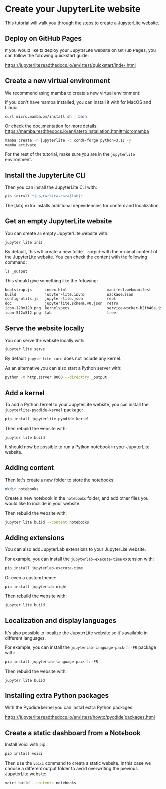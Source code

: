 # Create your JupyterLite website

This tutorial will walk you through the steps to create a JupyterLite website.

## Deploy on GitHub Pages

If you would like to deploy your JupyterLite website on GitHub Pages, you can follow the following quickstart guide:

https://jupyterlite.readthedocs.io/en/latest/quickstart/index.html

## Create a new virtual environment

We recommend using mamba to create a new virtual environment:

If you don't have mamba installed, you can install it with for MacOS and Linux:

```bash
curl micro.mamba.pm/install.sh | bash
```

Or check the documentation for more details: https://mamba.readthedocs.io/en/latest/installation.html#micromamba

```bash
mamba create -n jupyterlite -c conda-forge python=3.11 -y
mamba activate
```

For the rest of the tutorial, make sure you are in the `jupyterlite` environment.

## Install the JupyterLite CLI

Then you can install the JupyterLite CLI with:

```bash
pip install "jupyterlite-core[lab]"
```

The [lab] extra installs additional dependencies for content and localization.

## Get an empty JupyterLite website

You can create an empty JupyterLite website with:

```bash
jupyter lite init
```

By default, this will create a new folder `_output` with the minimal content of the JupyterLite website. You can check the content with the following command:

```bash
ls _output
```

This should give something like the following:

```bash
bootstrap.js      index.html                  manifest.webmanifest
build             jupyter-lite.ipynb          package.json
config-utils.js   jupyter-lite.json           repl
doc               jupyterlite.schema.v0.json  retro
icon-120x120.png  kernelspecs                 service-worker-b2fb40a.js
icon-512x512.png  lab                         tree
```

## Serve the website locally

You can serve the website locally with:

```bash
jupyter lite serve
```

By default `jupyterlite-core` does not include any kernel.

As an alternative you can also start a Python server with:

```bash
python -m http.server 8000 --directory _output
```

## Add a kernel

To add a Python kernel to your JupyterLite website, you can install the `jupyterlite-pyodide-kernel` package:

```bash
pip install jupyterlite-pyodide-kernel
```

Then rebuild the website with:

```bash
jupyter lite build
```

It should now be possible to run a Python notebook in your JupyterLite website.

## Adding content

Then let's create a new folder to store the notebooks:

```bash
mkdir notebooks
```

Create a new notebook in the `notebooks` folder, and add other files you would like to include in your website.

Then rebuild the website with:

```bash
jupyter lite build --content notebooks
```

## Adding extensions

You can also add JupyterLab extensions to your JupyterLite website.

For example, you can install the `jupyterlab-execute-time` extension with:

```bash
pip install jupyterlab-execute-time
```

Or even a custom theme:

```bash
pip install jupyterlab-night
```

Then rebuild the website with:

```bash
jupyter lite build
```

## Localization and display languages

It's also possible to localize the JupyterLite website so it's available in different languages.

For example, you can install the `jupyterlab-language-pack-fr-FR` package with:

```bash
pip install jupyterlab-language-pack-fr-FR
```

Then rebuild the website with:

```bash
jupyter lite build
```

## Installing extra Python packages

With the Pyodide kernel you can install extra Python packages:

https://jupyterlite.readthedocs.io/en/latest/howto/pyodide/packages.html

## Create a static dashboard from a Notebook

Install Voici with pip:

```bash
pip install voici
```

Then use the `voici` command to create a static website. In this case we choose a different output folder to avoid overwriting the previous JupyterLite website:

```bash
voici build --contents notebooks
```
